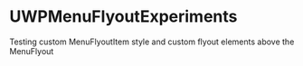# UWPMenuFlyoutExperiments

Testing custom MenuFlyoutItem style and custom flyout elements above the MenuFlyout

